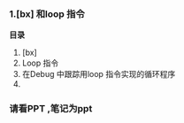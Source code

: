 ### 1.[bx] 和loop 指令

**目录**

1. [bx]
2. Loop 指令
3. 在Debug 中跟踪用loop 指令实现的循环程序
4.  

### 请看PPT ,笔记为ppt

